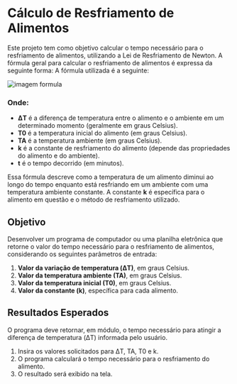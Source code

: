 # Cálculo de Resfriamento de Alimentos

Este projeto tem como objetivo calcular o tempo necessário para o resfriamento de alimentos, utilizando a Lei de Resfriamento de Newton. A fórmula geral para calcular o resfriamento de alimentos é expressa da seguinte forma:
A fórmula utilizada é a seguinte:

![imagem formula](https://i.ibb.co/wc1wPpy/image-5719cc57-014c-45eb-bcc5-922ee202201a.png)

### Onde:
- **ΔT** é a diferença de temperatura entre o alimento e o ambiente em um determinado momento (geralmente em graus Celsius).
- **T0** é a temperatura inicial do alimento (em graus Celsius).
- **TA** é a temperatura ambiente (em graus Celsius).
- **k** é a constante de resfriamento do alimento (depende das propriedades do alimento e do ambiente).
- **t** é o tempo decorrido (em minutos).

Essa fórmula descreve como a temperatura de um alimento diminui ao longo do tempo enquanto está resfriando em um ambiente com uma temperatura ambiente constante. A constante **k** é específica para o alimento em questão e o método de resfriamento utilizado.

## Objetivo

Desenvolver um programa de computador ou uma planilha eletrônica que retorne o valor do tempo necessário para o resfriamento de alimentos, considerando os seguintes parâmetros de entrada:

1. **Valor da variação de temperatura (ΔT)**, em graus Celsius.
2. **Valor da temperatura ambiente (TA)**, em graus Celsius.
3. **Valor da temperatura inicial (T0)**, em graus Celsius.
4. **Valor da constante (k)**, específica para cada alimento.

## Resultados Esperados

O programa deve retornar, em módulo, o tempo necessário para atingir a diferença de temperatura (ΔT) informada pelo usuário.

1. Insira os valores solicitados para ΔT, TA, T0 e k.
2. O programa calculará o tempo necessário para o resfriamento do alimento.
3. O resultado será exibido na tela.
